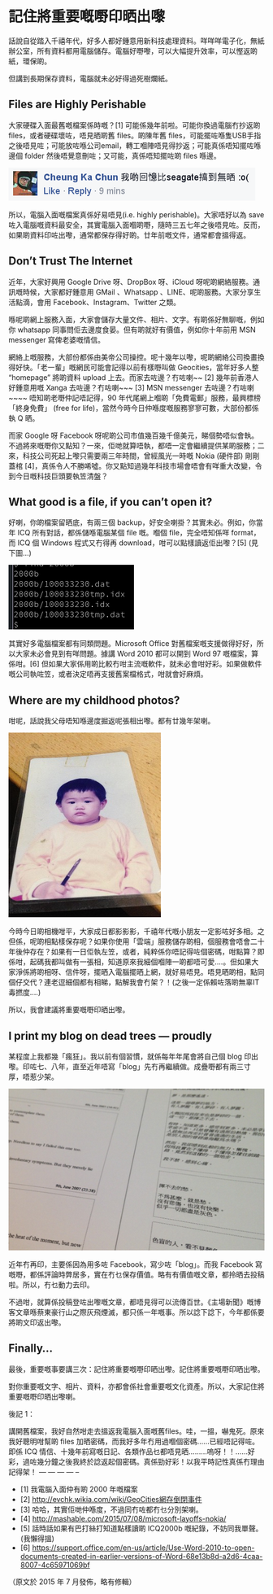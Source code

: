 # 記住將重要嘅嘢印晒出嚟

話說自從踏入千禧年代，好多人都好鍾意用新科技處理資料。咩咩咩電子化，無紙辦公室，所有資料都用電腦儲存。電腦好嘢嚟，可以大幅提升效率，可以慳返啲紙，環保啲。

但講到長期保存資料，電腦就未必好得過死樹爛紙。

## Files are Highly Perishable

大家硬碟入面最舊嘅檔案係時嘅？[1] 可能係幾年前啦。可能你換過電腦冇抄返啲 files，或者硬碟壞咗，唔見晒啲舊 files。啲陳年舊 files，可能擺咗喺隻USB手指之後唔見咗；可能放咗喺公司email，轉工嗰陣唔見得抄返；可能真係唔知擺咗喺邊個 folder 然後唔覺意刪咗；又可能，真係唔知擺咗啲 files 喺邊。

![某網民痛苦嘅經歷](./_images/seagate.png)

所以，電腦入面嘅檔案真係好易唔見(i.e. highly perishable)。大家唔好以為 save 咗入電腦嘅資料最安全，其實電腦入面嗰啲嘢，隨時三五七年之後唔見咗。反而，如果啲資料印咗出嚟，通常都保存得好啲。廿年前嘅文件，通常都會搵得返。

## Don’t Trust The Internet

近年，大家好興用 Google Drive 呀、DropBox 呀、iCloud 呀呢啲網絡服務。通訊嘅時候，大家都好鍾意用 GMail 、Whatsapp 、LINE、呢啲服務。大家分享生活點滴，會用 Facebook、Instagram、Twitter 之類。

喺呢啲網上服務入面，大家會儲存大量文件、相片、文字。有啲係好無聊嘅，例如你 whatsapp 同事問佢去邊度食晏。但有啲就好有價值，例如你十年前用 MSN messenger 寫俾老婆嘅情信。

網絡上嘅服務，大部份都係由美帝公司操控。呢十幾年以嚟，呢啲網絡公司換畫換得好快。「老一輩」嘅網民可能會記得以前有樣嘢叫做 Geocities，當年好多人整 “homepage” 將啲資料 upload 上去。而家去咗邊？冇咗喇~~ [2] 幾年前香港人好鍾意用嘅 Xanga 去咗邊？冇咗喇~~~ [3] MSN messenger 去咗邊？冇咗喇~~~~ 唔知啲老嘢仲記唔記得，90 年代尾網上嗰啲「免費電郵」服務，最興標榜「終身免費」 (free for life)，當然今時今日仲喺度嘅服務寥寥可數，大部份都係執 Q 晒。

而家 Google 呀 Facebook 呀呢啲公司市值幾百幾千億美元，睇個勢唔似會執。不過將來嘅嘢你又點知？一來，佢哋就算唔執，都唔一定會繼續提供某啲服務；二來，科技公司死起上嚟只需要兩三年時間，曾經風光一時嘅 Nokia (硬件部) 剛剛蓋棺 [4]，真係令人不勝唏噓。你又點知過幾年科技市場會唔會有咩重大改變，令到今日嘅科技巨頭要執笠清盤？

## What good is a file, if you can’t open it?

好喇，你啲檔案留晒底，有兩三個 backup，好安全喇掛？其實未必。例如，你當年 ICQ 所有對話，都係儲喺電腦某個 file 嘅。嗰個 file，完全唔知係咩 format，而 ICQ 個 Windows 程式又冇得再 download，咁可以點樣讀返佢出嚟？[5] (見下圖…)

![咁即係點？](./_images/icq.png)


其實好多電腦檔案都有同類問題。Microsoft Office 對舊檔案嘅支援做得好好，所以大家未必會見到有咩問題。據講 Word 2010 都可以開到 Word 97 嘅檔案，算係咁。[6] 但如果大家係用啲比較冇咁主流嘅軟件，就未必會咁好彩。如果做軟件嘅公司執咗笠，或者決定唔再支援舊案檔格式，咁就會好麻煩。

## Where are my childhood photos?

咁呢，話說我父母唔知喺邊度掘返呢張相出嚟。都有廿幾年架喇。

![細個個柒樣](./_images/me.jpg)

今時今日啲相機咁平，大家成日都影影影，千禧年代嘅小朋友一定影咗好多相。之但係，呢啲相點樣保存呢？如果你使用「雲端」服務儲存啲相，個服務會唔會二十年後仲存在？如果有一日佢執左笠，或者，純粹係你唔記得咗個密碼，咁點算？即係咁，起碼我都叫做有一張相，知道原來我細個嗰陣一啲都唔可愛….。但如果大家淨係將啲相呀、信件呀，擺晒入電腦擺晒上網，就好易唔見。唔見晒啲相，點同個仔交代？連老逗細個都有相睇，點解我會冇架？！(之後一定係賴咗落啲無辜IT毒撚度….)

所以，我會建議將重要嘅嘢印晒出嚟。

## I print my blog on dead trees — proudly

某程度上我都幾「瘋狂」。我以前有個習慣，就係每年年尾會將自己個 blog 印出嚟。印咗七、八年，直至近年唔寫「blog」先冇再繼續做。成疊嘢都有兩三寸厚，唔惹少架。

![印blog](./_images/printblog.jpg)

近年冇再印，主要係因為用多咗 Facebook，寫少咗「blog」。而我 Facebook 寫嘅嘢，都係評論時弊居多，實在冇乜保存價值。略有有價值嘅文章，都拎晒去投稿啦。所以，冇乜動力去印。

不過咁，就算係投稿登咗出嚟嘅文章，都唔見得可以流傳百世。《主場新聞》嘅博客文章喺蔡東豪行山之際灰飛煙滅，都只係一年嘅事。所以諗下諗下，今年都係要將啲文印返出嚟。

## Finally…

最後，重要嘅事要講三次：記住將重要嘅嘢印晒出嚟。記住將重要嘅嘢印晒出嚟。

對你重要嘅文字、相片、資料，亦都會係社會重要嘅文化資產。所以，大家記住將重要嘅嘢印晒出嚟喇。

後記 1：

講開舊檔案，我好自然咁走去搵返我電腦入面嘅舊files。哇，一搵，嚇鬼死。原來我好聰明咁幫啲 files 加晒密碼，而我好多年冇用過嗰個密碼……已經唔記得咗。即係 ICQ 情信、十幾年前寫嘅日記、各類作品乜都唔見晒………嗚呀！！……好彩，過咗幾分鐘之後我終於諗返起個密碼。真係勁好彩！以我平時記性真係冇理由記得架！
— — — — –
* [1] 我電腦入面仲有啲 2000 年嘅檔案
* [2] http://evchk.wikia.com/wiki/GeoCities網存倒閉事件
* [3] 哈哈，其實佢哋仲喺度，不過同冇咗都冇乜分別架喇。
* [4] http://mashable.com/2015/07/08/microsoft-layoffs-nokia/
* [5] 話時話如果有巴打絲打知道點樣讀啲 ICQ2000b 嘅紀錄，不妨同我單聲。 (我懶得搵)
* [6] https://support.office.com/en-us/article/Use-Word-2010-to-open-documents-created-in-earlier-versions-of-Word-68e13b8d-a2d6-4caa-8007-4c65971069bf

（原文於 2015 年 7 月發佈，略有修輯）
